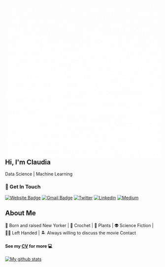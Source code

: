 <img align="right" alt="GIF" src="gifgif.gif" />

## Hi, I'm Claudia
Data Science | Machine Learning

### 🌱 Get In Touch
[![Website Badge](https://img.shields.io/badge/-claudiasofiaC-47CCCC?style=flat&logo=Google-Chrome&logoColor=white&link=https://claudiasofiac.github.io//claudiasofiaC/)](https://claudiasofiac.github.io/) 
[![Gmail Badge](https://img.shields.io/badge/-claudia.chajon-c14438?style=flat-square&logo=Gmail&logoColor=white&link=mailto:claudia.chajon@gmail.com)](mailto:claudia.chajon@gmail.com)
[![Twitter](https://img.shields.io/badge/-Twitter-1ca0f1?style=flat&labelColor=1ca0f1&logo=twitter&logoColor=white&link=https://twitter.com/ChipChajon)](https://twitter.com/ChipChajon)
[![Linkedin](https://img.shields.io/badge/-LinkedIn-blue?style=flat&logo=Linkedin&logoColor=white&link=https://linkedin.com/in/claudia-chajon/)](https://linkedin.com/in/claudia-chajon/)
[![Medium](https://img.shields.io/badge/-Medium-000000?style=flat&labelColor=000000&logo=Medium&link=https://medium.com/@claudia.chajon)](https://medium.com/@claudia.chajon)


## About Me
🗽 Born and raised New Yorker | 🧶 Crochet | 🌱 Plants |
👽 Science Fiction | 💅🏽 Left Handed | 🏝 Always willing to discuss the movie Contact 



#### See my [CV](https://drive.google.com/file/d/1a7a26MmW8TIsi9AzVtN1TcdgZdCJUhnz/view?usp=sharing) for more 💻

[![My github stats](https://github-readme-stats.vercel.app/api?username=claudiasofiaC&show_icons=true&theme=radical)](https://github.com/claudiasofiaC/github-readme-stats)



<!--
**claudiasofiaC/claudiasofiaC** is a ✨ _special_ ✨ repository because its `README.md` (this file) appears on your GitHub profile.

-->
